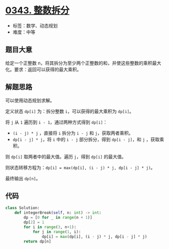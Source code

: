 # [0343. 整数拆分](https://leetcode.cn/problems/integer-break)

- 标签：数学、动态规划
- 难度：中等

## 题目大意

给定一个正整数 n，将其拆分为至少两个正整数的和，并使这些整数的乘积最大化。要求：返回可以获得的最大乘积。

## 解题思路

可以使用动态规划求解。

定义状态 `dp[i]` 为：拆分整数 `i`，可以获得的最大乘积为 `dp[i]`。

将 `j` 从 `1` 遍历到 `i - 1`，通过两种方式得到 `dp[i]`：

- `(i - j) * j` ，直接将 `i` 拆分为 `i - j` 和 `j`，获取两者乘积。
- `dp[i - j] * j`，将 `i` 中的 `i - j` 部分拆分，得到 `dp[i - j]`，和 `j` ，获取乘积。

则 `dp[i]` 取两者中的最大值。遍历 `j`，得到 `dp[i]` 的最大值。

则状态转移方程为：`dp[i] = max(dp[i], (i - j) * j, dp[i - j] * j)`。

最终输出 `dp[n]`。

## 代码

```Python
class Solution:
    def integerBreak(self, n: int) -> int:
        dp = [0 for _ in range(n + 1)]
        dp[2] = 1
        for i in range(3, n+1):
            for j in range(1, i):
                dp[i] = max(dp[i], (i - j) * j, dp[i - j] * j)
        return dp[n]
```

